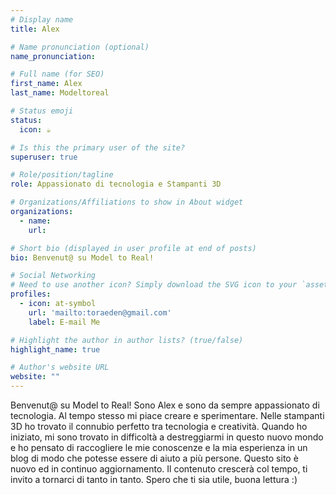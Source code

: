 ```yaml
---
# Display name
title: Alex

# Name pronunciation (optional)
name_pronunciation:

# Full name (for SEO)
first_name: Alex
last_name: Modeltoreal

# Status emoji
status:
  icon: ☕️

# Is this the primary user of the site?
superuser: true

# Role/position/tagline
role: Appassionato di tecnologia e Stampanti 3D

# Organizations/Affiliations to show in About widget
organizations:
  - name:
    url: 

# Short bio (displayed in user profile at end of posts)
bio: Benvenut@ su Model to Real!

# Social Networking
# Need to use another icon? Simply download the SVG icon to your `assets/media/icons/` folder.
profiles:
  - icon: at-symbol
    url: 'mailto:toraeden@gmail.com'
    label: E-mail Me

# Highlight the author in author lists? (true/false)
highlight_name: true

# Author's website URL
website: ""
---
```


Benvenut@ su Model to Real! 
Sono Alex e sono da sempre appassionato di tecnologia. Al tempo stesso mi piace creare e sperimentare. Nelle stampanti 3D ho trovato il connubio perfetto tra tecnologia e creatività. Quando ho iniziato, mi sono trovato in difficoltà a destreggiarmi in questo nuovo mondo e ho pensato di raccogliere le mie conoscenze e la mia esperienza in un blog di modo che potesse essere di aiuto a più persone. Questo sito è nuovo ed in continuo aggiornamento. Il contenuto crescerà col tempo, ti invito a tornarci di tanto in tanto. Spero che ti sia utile, buona lettura :)